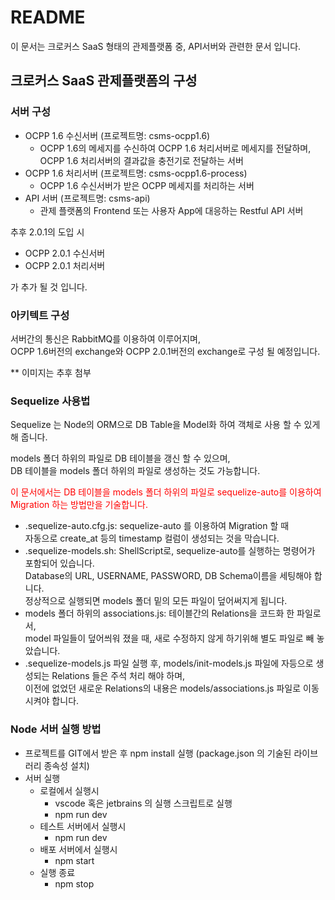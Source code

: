 # README #

이 문서는 크로커스 SaaS 형태의 관제플랫폼 중, API서버와 관련한 문서 입니다.

## 크로커스 SaaS 관제플랫폼의 구성 ## 

### 서버 구성 ###

* OCPP 1.6 수신서버 (프로젝트명: csms-ocpp1.6)
    * OCPP 1.6의 메세지를 수신하여 OCPP 1.6 처리서버로 메세지를 전달하며, OCPP 1.6 처리서버의 결과값을 충전기로 전달하는 서버
* OCPP 1.6 처리서버 (프로젝트명: csms-ocpp1.6-process)
    * OCPP 1.6 수신서버가 받은 OCPP 메세지를 처리하는 서버
* API 서버 (프로젝트명: csms-api)
    * 관제 플랫폼의 Frontend 또는 사용자 App에 대응하는 Restful API 서버

추후 2.0.1의 도입 시

* OCPP 2.0.1 수신서버
* OCPP 2.0.1 처리서버

가 추가 될 것 입니다.

### 아키텍트 구성 ###

서버간의 통신은 RabbitMQ를 이용하여 이루어지며, <br>
OCPP 1.6버전의 exchange와 OCPP 2.0.1버전의 exchange로 구성 될 예정입니다.

** 이미지는 추후 첨부

### Sequelize 사용법 ###

Sequelize 는 Node의 ORM으로 DB Table을 Model화 하여 객체로 사용 할 수 있게 해 줍니다.

models 폴더 하위의 파일로 DB 테이블을 갱신 할 수 있으며,<br>
DB 테이블을 models 폴더 하위의 파일로 생성하는 것도 가능합니다.

<span style="color: red;">이 문서에서는 DB 테이블을 models 폴더 하위의 파일로 sequelize-auto를 이용하여 Migration 하는 방법만을 기술합니다.</span>

* .sequelize-auto.cfg.js: sequelize-auto 를 이용하여 Migration 할 때 <br>
  자동으로 create_at 등의 timestamp 컬럼이 생성되는 것을 막습니다.
* .sequelize-models.sh: ShellScript로, sequelize-auto를 실행하는 명령어가 포함되어 있습니다.<br>
  Database의 URL, USERNAME, PASSWORD, DB Schema이름을 세팅해야 합니다.<br>
  정상적으로 실행되면 models 폴더 밑의 모든 파일이 덮어써지게 됩니다.
* models 폴더 하위의 associations.js: 테이블간의 Relations을 코드화 한 파일로서, <br>
  model 파일들이 덮어씌워 졌을 때, 새로 수정하지 않게 하기위해 별도 파일로 빼 놓았습니다.
* .sequelize-models.js 파일 실행 후, models/init-models.js 파일에 자등으로 생성되는 Relations 들은 주석 처리 해야 하며,<br>
  이전에 없었던 새로운 Relations의 내용은 models/associations.js 파일로 이동시켜야 합니다.


### Node 서버 실행 방법 ###
* 프로젝트를 GIT에서 받은 후 npm install 실행 (package.json 의 기술된 라이브러리 종속성 설치)
* 서버 실행
    * 로컬에서 실행시
        * vscode 혹은 jetbrains 의 실행 스크립트로 실행
        * npm run dev
    * 테스트 서버에서 실행시
        * npm run dev
    * 배포 서버에서 실행시
        * npm start
    * 실행 종료
        * npm stop